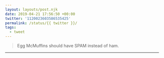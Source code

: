 ```yaml
---
layout: layouts/post.njk
date: 2019-04-21 17:56:50 +00:00
twitter: '1120023603586535425'
permalink: /status/{{ twitter }}/
tags: 
  - tweet
---
```


> Egg McMuffins should have SPAM instead of ham.

---
